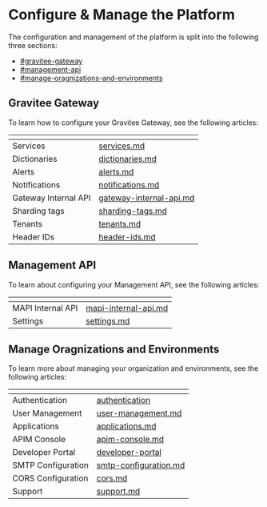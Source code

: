 # Configure & Manage the Platform

The configuration and management of the platform is split into the following three sections:

* [#gravitee-gateway](./#gravitee-gateway "mention")
* [#management-api](./#management-api "mention")
* [#manage-oragnizations-and-environments](./#manage-oragnizations-and-environments "mention")

## Gravitee Gateway&#x20;

To learn how to configure your Gravitee Gateway, see the following articles:

<table data-view="cards"><thead><tr><th></th><th data-hidden data-card-target data-type="content-ref"></th></tr></thead><tbody><tr><td>Services</td><td><a href="gravitee-gateway/services.md">services.md</a></td></tr><tr><td>Dictionaries </td><td><a href="gravitee-gateway/dictionaries.md">dictionaries.md</a></td></tr><tr><td>Alerts</td><td><a href="gravitee-gateway/alerts.md">alerts.md</a></td></tr><tr><td>Notifications </td><td><a href="gravitee-gateway/notifications.md">notifications.md</a></td></tr><tr><td>Gateway Internal API</td><td><a href="gravitee-gateway/gateway-internal-api.md">gateway-internal-api.md</a></td></tr><tr><td>Sharding tags</td><td><a href="gravitee-gateway/sharding-tags.md">sharding-tags.md</a></td></tr><tr><td>Tenants</td><td><a href="gravitee-gateway/tenants.md">tenants.md</a></td></tr><tr><td>Header IDs</td><td><a href="gravitee-gateway/header-ids.md">header-ids.md</a></td></tr></tbody></table>

## Management API

To learn about configuring your Management API, see the following articles:

<table data-view="cards"><thead><tr><th></th><th data-hidden data-card-target data-type="content-ref"></th></tr></thead><tbody><tr><td>MAPI Internal API</td><td><a href="management-api/mapi-internal-api.md">mapi-internal-api.md</a></td></tr><tr><td>Settings</td><td><a href="management-api/settings.md">settings.md</a></td></tr></tbody></table>

## Manage Oragnizations and Environments

To learn more about managing your organization and environments, see the following articles:&#x20;

<table data-view="cards"><thead><tr><th></th><th data-hidden data-card-target data-type="content-ref"></th></tr></thead><tbody><tr><td>Authentication </td><td><a href="manage-organizations-and-environments/authentication/">authentication</a></td></tr><tr><td>User Management </td><td><a href="manage-organizations-and-environments/user-management.md">user-management.md</a></td></tr><tr><td>Applications</td><td><a href="../kafka-gateway/applications.md">applications.md</a></td></tr><tr><td>APIM Console</td><td><a href="manage-organizations-and-environments/apim-console.md">apim-console.md</a></td></tr><tr><td>Developer Portal</td><td><a href="../developer-portal/">developer-portal</a></td></tr><tr><td>SMTP Configuration</td><td><a href="manage-organizations-and-environments/smtp-configuration.md">smtp-configuration.md</a></td></tr><tr><td>CORS Configuration</td><td><a href="../create-and-configure-apis/configure-v4-apis/cors.md">cors.md</a></td></tr><tr><td>Support</td><td><a href="manage-organizations-and-environments/support.md">support.md</a></td></tr></tbody></table>
